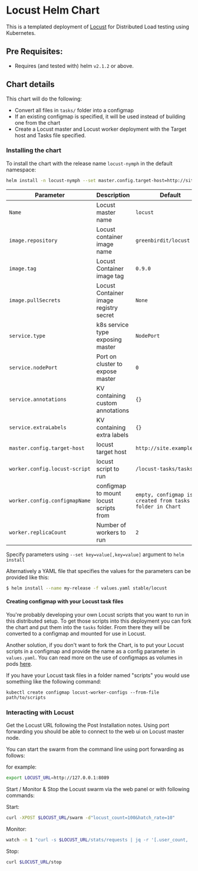 # Locust Helm Chart

This is a templated deployment of [Locust](http://locust.io) for Distributed Load
testing using Kubernetes.

## Pre Requisites:

* Requires (and tested with) helm `v2.1.2` or above.

## Chart details

This chart will do the following:

* Convert all files in `tasks/` folder into a configmap
* If an existing configmap is specified, it will be used instead of building one from the chart
* Create a Locust master and Locust worker deployment with the Target host
  and Tasks file specified.


### Installing the chart

To install the chart with the release name `locust-nymph` in the default namespace:

```bash
helm install -n locust-nymph --set master.config.target-host=http://site.example.com stable/locust
```

| Parameter                    | Description                             | Default                                               |
| ---------------------------- | ----------------------------------      | ----------------------------------------------------- |
| `Name`                       | Locust master name                      | `locust`                                              |
| `image.repository`           | Locust container image name             | `greenbirdit/locust`                                  |
| `image.tag`                  | Locust Container image tag              | `0.9.0`                                               |
| `image.pullSecrets`          | Locust Container image registry secret  | `None`                                                |
| `service.type`               | k8s service type exposing master        | `NodePort`                                            |
| `service.nodePort`           | Port on cluster to expose master        | `0`                                                   |
| `service.annotations`        | KV containing custom annotations        | `{}`                                                  |
| `service.extraLabels`        | KV containing extra labels              | `{}`                                                  |
| `master.config.target-host`  | locust target host                      | `http://site.example.com`                             |
| `worker.config.locust-script`| locust script to run                    | `/locust-tasks/tasks.py`                              |
| `worker.config.configmapName`| configmap to mount locust scripts from  | `empty, configmap is created from tasks folder in Chart` |
| `worker.replicaCount`        | Number of workers to run                | `2`                                                   |

Specify parameters using `--set key=value[,key=value]` argument to `helm install`

Alternatively a YAML file that specifies the values for the parameters can be provided like this:

```bash
$ helm install --name my-release -f values.yaml stable/locust
```

#### Creating configmap with your Locust task files

You're probably developing your own Locust scripts that you want to run in this distributed setup.
To get those scripts into this deployment you can fork the chart and put them into the `tasks` folder. From there
they will be converted to a configmap and mounted for use in Locust.

Another solution, if you don't want to fork the Chart, is to put your Locust scripts in a configmap and provide the name
as a config parameter in `values.yaml`. You can read more on the use of configmaps as volumes in pods [here](https://kubernetes.io/docs/tasks/configure-pod-container/configure-pod-configmap/).

If you have your Locust task files in a folder named "scripts" you would use something like the following command:

`kubectl create configmap locust-worker-configs --from-file path/to/scripts`


### Interacting with Locust

Get the Locust URL following the Post Installation notes. Using port forwarding you should be able to connect to the
web ui on Locust master node.

You can start the swarm from the command line using port forwarding as follows:

for example:
```bash
export LOCUST_URL=http://127.0.0.1:8089
```

Start / Monitor & Stop the Locust swarm via the web panel or with following commands:

Start:
```bash
curl -XPOST $LOCUST_URL/swarm -d"locust_count=100&hatch_rate=10"
```

Monitor:
```bash
watch -n 1 "curl -s $LOCUST_URL/stats/requests | jq -r '[.user_count, .total_rps, .state] | @tsv'"
```

Stop:
```bash
curl $LOCUST_URL/stop
```
